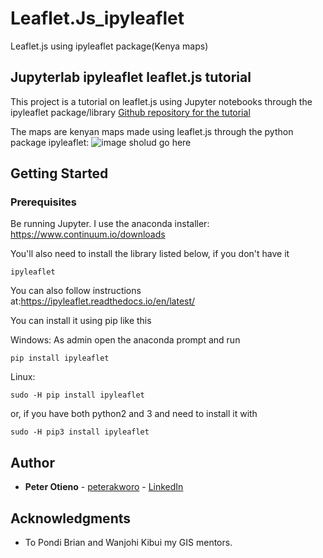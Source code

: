 # Leaflet.Js_ipyleaflet
Leaflet.js using ipyleaflet package(Kenya maps)
## Jupyterlab ipyleaflet leaflet.js tutorial

This project is a tutorial on leaflet.js using Jupyter notebooks through the ipyleaflet package/library
[Github repository for the tutorial](https://github.com/peter-akworo/Leaflet.Js_ipyleaflet)

The maps are kenyan maps made using leaflet.js through the python package ipyleaflet:
![image sholud go here](https://github.com/peter-akworo/Leaflet.Js_ipyleaflet/raw/master/kenyapng.png)


## Getting Started

### Prerequisites

Be running Jupyter. I use the anaconda installer: https://www.continuum.io/downloads

You'll also need to install the library listed below, if you don't have it

```
ipyleaflet
```
You can also follow instructions at:https://ipyleaflet.readthedocs.io/en/latest/

You can install it using pip like this

Windows: As admin open the anaconda prompt and run
```
pip install ipyleaflet
```
Linux:
```
sudo -H pip install ipyleaflet
```
or, if you have both python2 and 3 and need to install it with 
```
sudo -H pip3 install ipyleaflet
```

## Author

* **Peter Otieno** - [peterakworo](https://github.com/peter-akworo) - [LinkedIn](https://www.linkedin.com/in/peter-onyango-184446132/)

## Acknowledgments

* To Pondi Brian and Wanjohi Kibui my GIS mentors.

